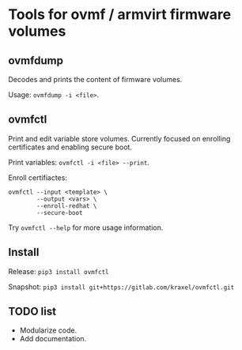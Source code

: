 
Tools for ovmf / armvirt firmware volumes
=========================================

ovmfdump
--------

Decodes and prints the content of firmware volumes.

Usage: `ovmfdump -i <file>`.

ovmfctl
-------

Print and edit variable store volumes.
Currently focused on enrolling certificates and enabling secure boot.

Print variables: `ovmfctl -i <file> --print`.

Enroll certifiactes:
```
ovmfctl --input <template> \
        --output <vars> \
        --enroll-redhat \
        --secure-boot
```

Try `ovmfctl --help` for more usage information.

Install
-------

Release: `pip3 install ovmfctl`

Snapshot: `pip3 install git+https://gitlab.com/kraxel/ovmfctl.git`

TODO list
---------

 * Modularize code.
 * Add documentation.
